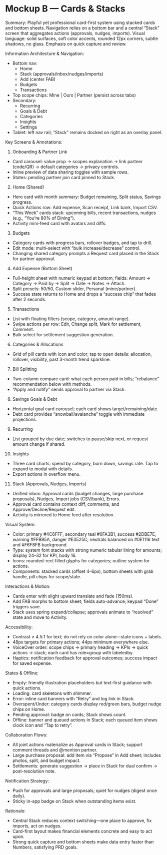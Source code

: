 # Mockup B — Cards & Stacks

Summary:
Playful yet professional card-first system using stacked cards and bottom sheets. Navigation relies on a bottom bar and a central “Stack” screen that aggregates actions (approvals, nudges, imports). Visual language: solid surfaces, soft color accents, rounded 12px corners, subtle shadows, no glass. Emphasis on quick capture and review.

Information Architecture & Navigation:
- Bottom nav:
  - Home
  - Stack (approvals/inbox/nudges/imports)
  - Add (center FAB)
  - Budgets
  - Transactions
- Top scope chips: Mine | Ours | Partner (persist across tabs)
- Secondary:
  - Recurring
  - Goals & Debt
  - Categories
  - Insights
  - Settings
- Tablet: left nav rail; “Stack” remains docked on right as an overlay panel.

Key Screens & Annotations:
1) Onboarding & Partner Link
- Card carousel: value prop → scopes explanation → link partner (code/QR) → default categories → privacy controls.
- Inline preview of data sharing toggles with sample rows.
- States: pending partner join card pinned to Stack.

2) Home (Shared)
- Hero card with month summary: Budget remaining, Split status, Savings progress.
- Quick Actions row: Add expense, Scan receipt, Link bank, Import CSV.
- “This Week” cards stack: upcoming bills, recent transactions, nudges (e.g., “You’re 80% of Dining”).
- Activity mini-feed card with avatars and diffs.

3) Budgets
- Category cards with progress bars, rollover badges, and tap to drill.
- Edit mode: multi-select with “bulk increase/decrease” control.
- Changing shared category prompts a Request card placed in the Stack for partner approval.

4) Add Expense (Bottom Sheet)
- Full-height sheet with numeric keypad at bottom; fields: Amount → Category → Paid by → Split → Date → Notes → Attach.
- Split presets: 50/50, Custom slider, Personal (mine/partner).
- Success state returns to Home and drops a “success chip” that fades after 2 seconds.

5) Transactions
- List with floating filters (scope, category, amount range).
- Swipe actions per row: Edit, Change split, Mark for settlement, Comment.
- Bulk select for settlement suggestion generation.

6) Categories & Allocations
- Grid of pill cards with icon and color; tap to open details: allocation, rollover, visibility, past 3-month trend sparkline.

7) Bill Splitting
- Two-column compare card: what each person paid in bills; “rebalance” recommendation below with methods.
- “Apply and notify” sends approval to partner via Stack.

8) Savings Goals & Debt
- Horizontal goal card carousel; each card shows target/remaining/date.
- Debt card provides “snowball/avalanche” toggle with immediate projections.

9) Recurring
- List grouped by due date; switches to pause/skip next, or request amount change if shared.

10) Insights
- Three card charts: spend by category, burn down, savings rate. Tap to expand to modal with details.
- Export actions in overflow menu.

11) Stack (Approvals, Nudges, Imports)
- Unified inbox: Approval cards (budget changes, large purchase proposals), Nudges, Import jobs (CSV/bank), Errors.
- Approval card contains context diff, comments, and Approve/Decline/Request edit.
- Activity is mirrored to Home feed after resolution.

Visual System:
- Color: primary #4C6FFF, secondary teal #0FA3B1, success #2DBE7E, warning #FFB95A, danger #E3525C; neutrals balanced on #0E1116 text and #F6F8FB background.
- Type: system font stacks with strong numeric tabular lining for amounts; display 24–32 for KPI, body 16.
- Icons: rounded-rect filled glyphs for categories; outline system for actions.
- Components: stacked cards (offset 4–6px), bottom sheets with grab handle, pill chips for scope/state.

Interactions & Motion:
- Cards enter with slight upward translate and fade (150ms).
- Add FAB morphs to bottom sheet; fields auto-advance; keypad “Done” triggers save.
- Stack uses spring expand/collapse; approvals animate to “resolved” state and move to Activity.

Accessibility:
- Contrast ≥ 4.5:1 for text; do not rely on color alone—state icons + labels.
- 48px targets for primary actions; 44px minimum everywhere else.
- VoiceOver order: scope chips → primary heading → KPIs → quick actions → stack; each card has role=group with labeledby.
- Haptics: notification feedback for approval outcomes; success impact for saved expense.

States & Offline:
- Empty: friendly illustration placeholders but text-first guidance with quick actions.
- Loading: card skeletons with shimmer.
- Error: inline card banners with “Retry” and log link in Stack.
- Overspent/Under: category cards display red/green bars, budget nudge chips on Home.
- Pending approval: badge on cards; Stack shows count.
- Offline: banner and queued actions in Stack; each queued item shows clock icon and “Tap to retry”.

Collaboration Flows:
- All joint actions materialize as Approval cards in Stack; support comment threads and @mention partner.
- Large purchase proposal: add item via “Propose” in Add sheet; includes photos, split, and budget impact.
- Settlements: generate suggestion → place in Stack for dual confirm → post-resolution note.

Notification Strategy:
- Push for approvals and large proposals; quiet for nudges (digest once daily).
- Sticky in-app badge on Stack when outstanding items exist.

Rationale:
- Central Stack reduces context switching—one place to approve, fix imports, act on nudges.
- Card-first layout makes financial elements concrete and easy to act upon.
- Strong quick capture and bottom sheets make data entry faster than Numbers, satisfying PRD goals.